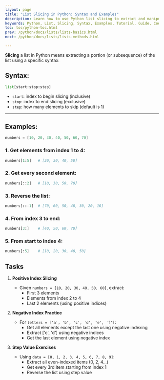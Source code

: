 ```yaml
---
layout: page
title: "List Slicing in Python: Syntax and Examples"
description: Learn how to use Python list slicing to extract and manipulate parts of lists. This guide provides clear explanations and examples for efficient coding.  
keywords: Python, List, Slicing, Syntax, Examples, Tutorial, Guide, Coding, list slicing in python, list slicing tasks, list slicing exercises, list slicing syntax, list tasks.
toc: toc/python-toc.html
prev: /python/docs/lists/lists-basics.html
next: /python/docs/lists/lists-methods.html

---
```


**Slicing** a list in Python means extracting a portion (or subsequence) of the list using a specific syntax:

## **Syntax:**

```python
list[start:stop:step]
```

* `start`: index to begin slicing (inclusive)
* `stop`: index to end slicing (exclusive)
* `step`: how many elements to skip (default is 1)

---

## **Examples:**

```python
numbers = [10, 20, 30, 40, 50, 60, 70]
```

### 1. Get elements from index 1 to 4:

```python
numbers[1:5]   # [20, 30, 40, 50]
```

### 2. Get every second element:

```python
numbers[::2]   # [10, 30, 50, 70]
```

### 3. Reverse the list:

```python
numbers[::-1]  # [70, 60, 50, 40, 30, 20, 10]
```

### 4. From index 3 to end:

```python
numbers[3:]    # [40, 50, 60, 70]
```

### 5. From start to index 4:

```python
numbers[:5]    # [10, 20, 30, 40, 50]
```


## **Tasks**

1. **Positive Index Slicing**
   - Given `numbers = [10, 20, 30, 40, 50, 60]`, extract:
     - First 3 elements
     - Elements from index 2 to 4
     - Last 2 elements (using positive indices)

2. **Negative Index Practice**
   - For `letters = ['a', 'b', 'c', 'd', 'e', 'f']`:
     - Get all elements except the last one using negative indexing
     - Extract ['c', 'd'] using negative indices
     - Get the last element using negative index

3. **Step Value Exercises**
   - Using `data = [0, 1, 2, 3, 4, 5, 6, 7, 8, 9]`:
     - Extract all even-indexed items (0, 2, 4...)
     - Get every 3rd item starting from index 1
     - Reverse the list using step value


